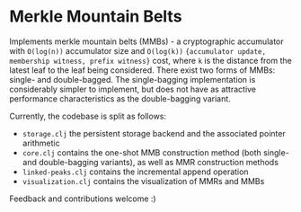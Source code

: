 # Merkle Mountain Belts

Implements merkle mountain belts (MMBs) - a cryptographic accumulator with `O(log(n))` accumulator size and `O(log(k))` `{accumulator update, membership witness, prefix witness}` cost, where `k` is the distance from the latest leaf to the leaf being considered. There exist two forms of MMBs: single- and double-bagged. The single-bagging implementation is considerably simpler to implement, but does not have as attractive performance characteristics as the double-bagging variant.

Currently, the codebase is split as follows:

- `storage.clj` the persistent storage backend and the associated pointer arithmetic
- `core.clj` contains the one-shot MMB construction method (both single- and double-bagging variants), as well as MMR construction methods
- `linked-peaks.clj` contains the incremental append operation
- `visualization.clj` contains the visualization of MMRs and MMBs

Feedback and contributions welcome :)
